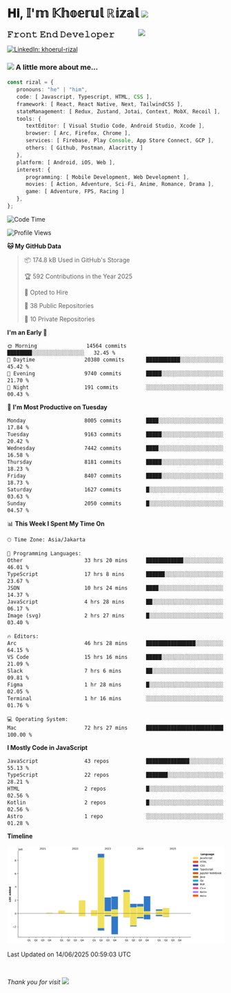 <h1> 𝐇𝐢, 𝕀'𝕞 𝕂𝕙𝕠𝕖𝕣𝕦𝕝 ℝ𝕚𝕫𝕒𝕝 <img src="https://media.giphy.com/media/mGcNjsfWAjY5AEZNw6/giphy.gif" width="50"></h1>
<img align='right' src="https://media.giphy.com/media/v1.Y2lkPTc5MGI3NjExOWI2ajR2NGJubzBsZHFuaHMwajRrcDNsNXJwOG8yb3F0NjhkNXF4OSZlcD12MV9pbnRlcm5hbF9naWZfYnlfaWQmY3Q9cw/fkZukR450RQ1qnGaq9/giphy.gif" width="200">
<strong style="font-size:20px;">𝙵𝚛𝚘𝚗𝚝 𝙴𝚗𝚍 𝙳𝚎𝚟𝚎𝚕𝚘𝚙𝚎𝚛</strong>
</p></em>

[![LinkedIn: khoerul-rizal](https://img.shields.io/badge/khoerul--rizal-blue?style=flat-square&logo=Linkedin&logoColor=white&link=https://www.linkedin.com/in/khoerul-rizal/)](https://www.linkedin.com/in/khoerul-rizal/)

### <img src="https://media.giphy.com/media/VgCDAzcKvsR6OM0uWg/giphy.gif" width="50"> A little more about me...

```typescript
const rizal = {
   pronouns: "he" | "him",
   code: [ Javascript, Typescript, HTML, CSS ],
   framework: [ React, React Native, Next, TailwindCSS ],
   stateManagement: [ Redux, Zustand, Jotai, Context, MobX, Recoil ],
   tools: {
      textEditor: [ Visual Studio Code, Android Studio, Xcode ],
      browser: [ Arc, Firefox, Chrome ],
      services: [ Firebase, Play Console, App Store Connect, GCP ],
      others: [ Github, Postman, Alacritty ]
   },
   platform: [ Android, iOS, Web ],
   interest: {
      programming: [ Mobile Development, Web Development ],
      movies: [ Action, Adventure, Sci-Fi, Anime, Romance, Drama ],
      game: [ Adventure, FPS, Racing ]
   },
};
```

<!--START_SECTION:waka-->
![Code Time](http://img.shields.io/badge/Code%20Time-3%2C072%20hrs%2015%20mins-blue)

![Profile Views](http://img.shields.io/badge/Profile%20Views-0-blue)

**🐱 My GitHub Data** 

> 📦 174.8 kB Used in GitHub's Storage 
 > 
> 🏆 592 Contributions in the Year 2025
 > 
> 💼 Opted to Hire
 > 
> 📜 38 Public Repositories 
 > 
> 🔑 10 Private Repositories 
 > 
**I'm an Early 🐤** 

```text
🌞 Morning                14564 commits       ████████░░░░░░░░░░░░░░░░░   32.45 % 
🌆 Daytime                20380 commits       ███████████░░░░░░░░░░░░░░   45.42 % 
🌃 Evening                9740 commits        █████░░░░░░░░░░░░░░░░░░░░   21.70 % 
🌙 Night                  191 commits         ░░░░░░░░░░░░░░░░░░░░░░░░░   00.43 % 
```
📅 **I'm Most Productive on Tuesday** 

```text
Monday                   8005 commits        ████░░░░░░░░░░░░░░░░░░░░░   17.84 % 
Tuesday                  9163 commits        █████░░░░░░░░░░░░░░░░░░░░   20.42 % 
Wednesday                7442 commits        ████░░░░░░░░░░░░░░░░░░░░░   16.58 % 
Thursday                 8181 commits        █████░░░░░░░░░░░░░░░░░░░░   18.23 % 
Friday                   8407 commits        █████░░░░░░░░░░░░░░░░░░░░   18.73 % 
Saturday                 1627 commits        █░░░░░░░░░░░░░░░░░░░░░░░░   03.63 % 
Sunday                   2050 commits        █░░░░░░░░░░░░░░░░░░░░░░░░   04.57 % 
```


📊 **This Week I Spent My Time On** 

```text
🕑︎ Time Zone: Asia/Jakarta

💬 Programming Languages: 
Other                    33 hrs 20 mins      ████████████░░░░░░░░░░░░░   46.01 % 
TypeScript               17 hrs 8 mins       ██████░░░░░░░░░░░░░░░░░░░   23.67 % 
JSON                     10 hrs 24 mins      ████░░░░░░░░░░░░░░░░░░░░░   14.37 % 
JavaScript               4 hrs 28 mins       ██░░░░░░░░░░░░░░░░░░░░░░░   06.17 % 
Image (svg)              2 hrs 27 mins       █░░░░░░░░░░░░░░░░░░░░░░░░   03.40 % 

🔥 Editors: 
Arc                      46 hrs 28 mins      ████████████████░░░░░░░░░   64.15 % 
VS Code                  15 hrs 16 mins      █████░░░░░░░░░░░░░░░░░░░░   21.09 % 
Slack                    7 hrs 6 mins        ██░░░░░░░░░░░░░░░░░░░░░░░   09.81 % 
Figma                    1 hr 28 mins        █░░░░░░░░░░░░░░░░░░░░░░░░   02.05 % 
Terminal                 1 hr 16 mins        ░░░░░░░░░░░░░░░░░░░░░░░░░   01.76 % 

💻 Operating System: 
Mac                      72 hrs 27 mins      █████████████████████████   100.00 % 
```

**I Mostly Code in JavaScript** 

```text
JavaScript               43 repos            ██████████████░░░░░░░░░░░   55.13 % 
TypeScript               22 repos            ███████░░░░░░░░░░░░░░░░░░   28.21 % 
HTML                     2 repos             █░░░░░░░░░░░░░░░░░░░░░░░░   02.56 % 
Kotlin                   2 repos             █░░░░░░░░░░░░░░░░░░░░░░░░   02.56 % 
Astro                    1 repo              ░░░░░░░░░░░░░░░░░░░░░░░░░   01.28 % 
```



**Timeline**

![Lines of Code chart](https://raw.githubusercontent.com/khoerulrizal/khoerulrizal/main/assets/bar_graph.png)


 Last Updated on 14/06/2025 00:59:03 UTC
<!--END_SECTION:waka-->
</details>
<br/>

<em>Thank you for visit</em> <img src="https://media.giphy.com/media/v1.Y2lkPTc5MGI3NjExcHdvNm1qZWtjaGw0ZjdwM3Z3NnY2dHlueTVuODBta2FiY20wM2YybSZlcD12MV9pbnRlcm5hbF9naWZfYnlfaWQmY3Q9cw/tV25tpdKqdFa9x81k2/giphy.gif" width="40">
